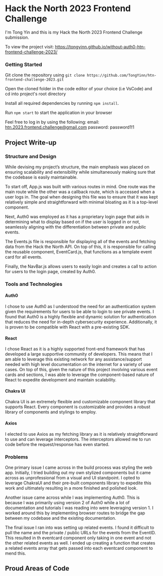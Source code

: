 # Hack the North 2023 Frontend Challenge

I'm Tong Yin and this is my Hack the North 2023 Frontend Challenge submission.

To view the project visit: https://tongyinn.github.io/without-auth0-htn-frontend-challenge-2023/

### Getting Started

Git clone the repository using `git clone https://github.com/TongYinn/htn-frontend-challenge-2023.git`

Open the cloned folder in the code editor of your choice (i.e VsCode) and cd into project's root directory

Install all required dependencies by running `npm install`.

Run `npm start` to start the application in your browser

Feel free to log in by using the following:
email: htn.2023.frontend.challenge@gmail.com
password: password1!1

## Project Write-up

### Structure and Design

While devising my project’s structure, the main emphasis was placed on ensuring scalability and extensibility while simultaneously making sure that the codebase is easily maintainable.

To start off, App.js was built with various routes in mind. One route was the main route while the other was a callback route, which is accessed when a user logs in. The goal when designing this file was to ensure that it was kept relatively simple and straightforward with minimal bloating as it is a top-level component.

Next, Auth0 was employed as it has a proprietary login page that aids in determining what to display based on if the user is logged in or not, seamlessly aligning with the differentiation between private and public events.

The Events.js file is responsible for displaying all of the events and fetching data from the Hack the North API. On top of this, it is responsible for calling the reusable component, EventCard.js, that functions as a template event card for all events.

Finally, the NavBar.js allows users to easily login and creates a call to action for users to the login page, created by Auth0.

### Tools and Technologies

#### Auth0

I chose to use Auth0 as I understood the need for an authentication system given the requirements for users to be able to login to see private events. I found that Auth0 is a highly flexible and dynamic solution for authentication that reduces the need for in-depth cybersecurity experience. Additionally, it is proven to be compatible with React with a pre-existing SDK.

#### React

I chose React as it is a highly supported front-end framework that has developed a large supportive community of developers. This means that I am able to leverage this existing network for any assistance/support needed with high level documentation on the internet for a variety of use cases. On top of this, given the nature of this project involving various event cards and sections, I was able to leverage the component-based nature of React to expedite development and maintain scalability.

#### Chakra UI

Chakra UI is an extremely flexible and customizable component library that supports React. Every component is customizable and provides a robust library of components and stylings to employ.

#### Axios

I elected to use Axios as my fetching library as it is relatively straightforward to use and can leverage interceptors. The interceptors allowed me to run code before the request/response has even started.

### Problems

One primary issue I came across in the build process was styling the web app. Initially, I tried building out my own stylized components but it came across as unprofessional from a visual and UI standpoint. I opted to leverage ChakraUI and their pre-built components library to expedite this work and ultimately resulting in a more finished and polished look.

Another issue came across while I was implementing Auth0. This is because I was primarily using version 2 of Auth0 while a lot of documentation and tutorials I was reading into were leveraging version 1. I worked around this by implementing browser routes to bridge the gap between my codebase and the existing documentation.

The final issue I ran into was setting up related events. I found it difficult to pull the name and the private / public URLs for the events from the EventID. This resulted in th eventcard component only taking in one event and not the other related events as well. I ended up creating a function that creates a related events array that gets passed into each eventcard component to mend this.

## Proud Areas of Code
